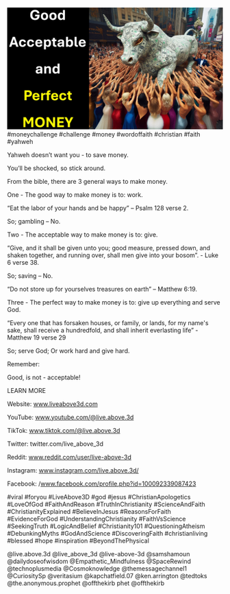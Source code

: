 ![Video cover image](cover.jpg "cover photo")
#moneychallenge #challenge #money #wordoffaith #christian #faith #yahweh

Yahweh doesn’t want you - to save money.

You’ll be shocked, so stick around.

From the bible, there are 3 general ways to make money.

One - The good way to make money is to: work. 

“Eat the labor of your hands and be happy” – Psalm 128 verse 2.

So; gambling – No. 

Two - The acceptable way to make money is to: give. 

“Give, and it shall be given unto you; good measure, pressed down, and shaken together, and running over, shall men give into your bosom”. - Luke 6 verse 38.

So; saving – No. 

“Do not store up for yourselves treasures on earth” – Matthew 6:19.

Three - The perfect way to make money is to: give up everything and serve God.

 “Every one that has forsaken houses, or family, or lands, for my name's sake, shall receive a hundredfold, and shall inherit everlasting life” - Matthew 19 verse 29

So; serve God; Or work hard and give hard.

Remember:

Good, is not - acceptable!


LEARN MORE

Website: www.liveabove3d.com

YouTube: www.youtube.com/@live.above.3d

TikTok: www.tiktok.com/@live.above.3d

Twitter: twitter.com/live_above_3d

Reddit: www.reddit.com/user/live-above-3d

Instagram: www.instagram.com/live.above.3d/

Facebook: /www.facebook.com/profile.php?id=100092339087423

#viral #foryou #LiveAbove3D #god #jesus #ChristianApologetics #LoveOfGod #FaithAndReason #TruthInChristianity #ScienceAndFaith #ChristianityExplained #BelieveInJesus #ReasonsForFaith #EvidenceForGod #UnderstandingChristianity #FaithVsScience #SeekingTruth #LogicAndBelief #Christianity101 #QuestioningAtheism #DebunkingMyths #GodAndScience #DiscoveringFaith #christianliving #blessed #hope #inspiration #BeyondThePhysical

@live.above.3d @live_above_3d @live-above-3d @samshamoun @dailydoseofwisdom @Empathetic_Mindfulness @SpaceRewind @technoplusmedia @Cosmoknowledge @themessagechannel1 @CuriositySp @veritasium @kapchatfield.07 @ken.arrington @tedtoks @the.anonymous.prophet @offthekirb
phet @offthekirb
